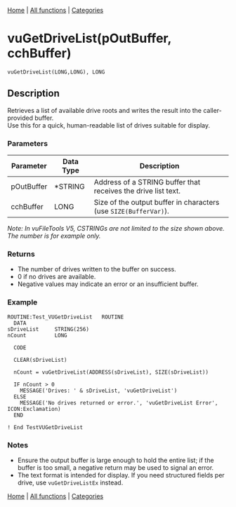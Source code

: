 [Home](../index.md) | [All functions](index.md) | [Categories](../categories/index.md)

# vuGetDriveList(pOutBuffer, cchBuffer)

```Prototype
vuGetDriveList(LONG,LONG), LONG
```


## Description
Retrieves a list of available drive roots and writes the result into the caller-provided buffer.  
Use this for a quick, human-readable list of drives suitable for display.

### Parameters

| Parameter   | Data Type | Description                                                                 |
|-------------|-----------|-----------------------------------------------------------------------------|
| pOutBuffer  | *STRING   | Address of a STRING buffer that receives the drive list text.               |
| cchBuffer   | LONG      | Size of the output buffer in characters (use `SIZE(BufferVar)`).            |

_Note: In vuFileTools V5, CSTRINGs are not limited to the size shown above. The number is for example only._

### Returns
- The number of drives written to the buffer on success.  
- 0 if no drives are available.  
- Negative values may indicate an error or an insufficient buffer.

### Example

```Clarion
ROUTINE:Test_VUGetDriveList   ROUTINE
  DATA
sDriveList     STRING(256)
nCount         LONG

  CODE

  CLEAR(sDriveList)

  nCount = vuGetDriveList(ADDRESS(sDriveList), SIZE(sDriveList))

  IF nCount > 0
    MESSAGE('Drives: ' & sDriveList, 'vuGetDriveList')
  ELSE
    MESSAGE('No drives returned or error.', 'vuGetDriveList Error', ICON:Exclamation)
  END

! End TestVUGetDriveList
```

### Notes
- Ensure the output buffer is large enough to hold the entire list; if the buffer is too small, a negative return may be used to signal an error.  
- The text format is intended for display. If you need structured fields per drive, use `vuGetDriveListEx` instead.

[Home](../index.md) | [All functions](index.md) | [Categories](../categories/index.md)
